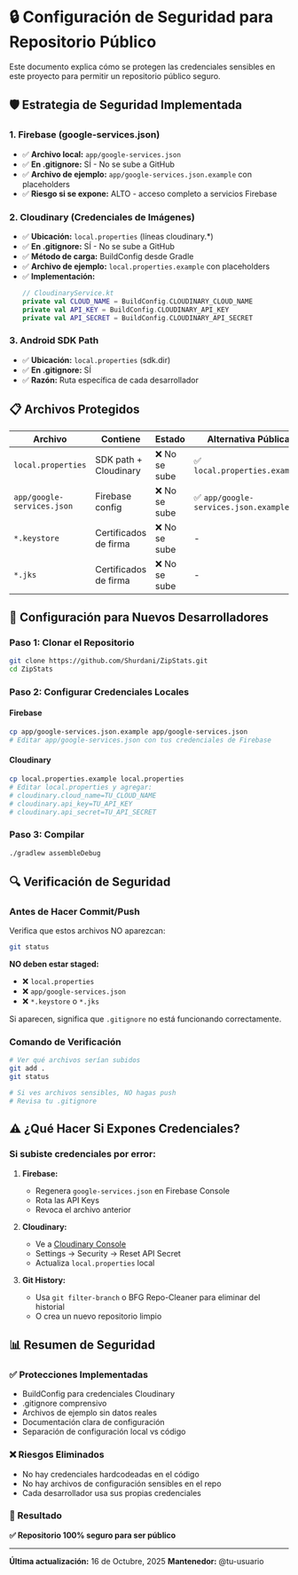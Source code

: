 # 🔒 Configuración de Seguridad para Repositorio Público

Este documento explica cómo se protegen las credenciales sensibles en este proyecto para permitir un repositorio público seguro.

## 🛡️ Estrategia de Seguridad Implementada

### 1. Firebase (google-services.json)
- ✅ **Archivo local:** `app/google-services.json` 
- ✅ **En .gitignore:** SÍ - No se sube a GitHub
- ✅ **Archivo de ejemplo:** `app/google-services.json.example` con placeholders
- ✅ **Riesgo si se expone:** ALTO - acceso completo a servicios Firebase

### 2. Cloudinary (Credenciales de Imágenes)
- ✅ **Ubicación:** `local.properties` (líneas cloudinary.*)
- ✅ **En .gitignore:** SÍ - No se sube a GitHub  
- ✅ **Método de carga:** BuildConfig desde Gradle
- ✅ **Archivo de ejemplo:** `local.properties.example` con placeholders
- ✅ **Implementación:** 
  ```kotlin
  // CloudinaryService.kt
  private val CLOUD_NAME = BuildConfig.CLOUDINARY_CLOUD_NAME
  private val API_KEY = BuildConfig.CLOUDINARY_API_KEY
  private val API_SECRET = BuildConfig.CLOUDINARY_API_SECRET
  ```

### 3. Android SDK Path
- ✅ **Ubicación:** `local.properties` (sdk.dir)
- ✅ **En .gitignore:** SÍ
- ✅ **Razón:** Ruta específica de cada desarrollador

## 📋 Archivos Protegidos

| Archivo | Contiene | Estado | Alternativa Pública |
|---------|----------|--------|---------------------|
| `local.properties` | SDK path + Cloudinary | ❌ No se sube | ✅ `local.properties.example` |
| `app/google-services.json` | Firebase config | ❌ No se sube | ✅ `app/google-services.json.example` |
| `*.keystore` | Certificados de firma | ❌ No se sube | - |
| `*.jks` | Certificados de firma | ❌ No se sube | - |

## 🚀 Configuración para Nuevos Desarrolladores

### Paso 1: Clonar el Repositorio
```bash
git clone https://github.com/Shurdani/ZipStats.git
cd ZipStats
```

### Paso 2: Configurar Credenciales Locales

#### Firebase
```bash
cp app/google-services.json.example app/google-services.json
# Editar app/google-services.json con tus credenciales de Firebase
```

#### Cloudinary
```bash
cp local.properties.example local.properties
# Editar local.properties y agregar:
# cloudinary.cloud_name=TU_CLOUD_NAME
# cloudinary.api_key=TU_API_KEY
# cloudinary.api_secret=TU_API_SECRET
```

### Paso 3: Compilar
```bash
./gradlew assembleDebug
```

## 🔍 Verificación de Seguridad

### Antes de Hacer Commit/Push

Verifica que estos archivos NO aparezcan:
```bash
git status
```

**NO deben estar staged:**
- ❌ `local.properties`
- ❌ `app/google-services.json`
- ❌ `*.keystore` o `*.jks`

Si aparecen, significa que `.gitignore` no está funcionando correctamente.

### Comando de Verificación
```bash
# Ver qué archivos serían subidos
git add .
git status

# Si ves archivos sensibles, NO hagas push
# Revisa tu .gitignore
```

## ⚠️ ¿Qué Hacer Si Expones Credenciales?

### Si subiste credenciales por error:

1. **Firebase:**
   - Regenera `google-services.json` en Firebase Console
   - Rota las API Keys
   - Revoca el archivo anterior

2. **Cloudinary:**
   - Ve a [Cloudinary Console](https://cloudinary.com/console)
   - Settings → Security → Reset API Secret
   - Actualiza `local.properties` local

3. **Git History:**
   - Usa `git filter-branch` o BFG Repo-Cleaner para eliminar del historial
   - O crea un nuevo repositorio limpio

## 📊 Resumen de Seguridad

### ✅ Protecciones Implementadas
- BuildConfig para credenciales Cloudinary
- .gitignore comprensivo
- Archivos de ejemplo sin datos reales
- Documentación clara de configuración
- Separación de configuración local vs código

### ❌ Riesgos Eliminados
- No hay credenciales hardcodeadas en el código
- No hay archivos de configuración sensibles en el repo
- Cada desarrollador usa sus propias credenciales

### 🎯 Resultado
**✅ Repositorio 100% seguro para ser público**

---

**Última actualización:** 16 de Octubre, 2025
**Mantenedor:** @tu-usuario

